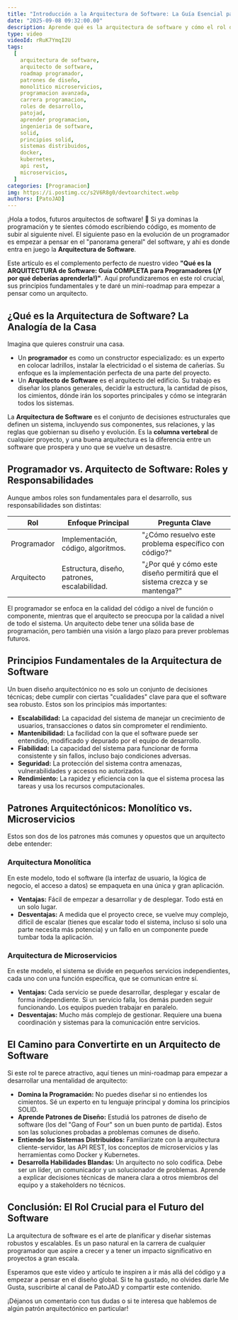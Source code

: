 ```yaml
---
title: "Introducción a la Arquitectura de Software: La Guía Esencial para Programadores"
date: "2025-09-08 09:32:00.00"
description: Aprende qué es la arquitectura de software y cómo el rol del Arquitecto de Software impacta en los proyectos. Conoce los principios clave, la diferencia entre monolito y microservicios, y un roadmap para empezar a crecer en tu carrera.
type: video
videoId: rRuK7YmqI2U
tags:
  [
    arquitectura de software,
    arquitecto de software,
    roadmap programador,
    patrones de diseño,
    monolitico microservicios,
    programacion avanzada,
    carrera programacion,
    roles de desarrollo,
    patojad,
    aprender programacion,
    ingenieria de software,
    solid,
    principios solid,
    sistemas distribuidos,
    docker,
    kubernetes,
    api rest,
    microservicios,
  ]
categories: [Programacion]
img: https://i.postimg.cc/s2V6R8g0/devtoarchitect.webp
authors: [PatoJAD]
---
```


¡Hola a todos, futuros arquitectos de software! 👋 Si ya dominas la programación y te sientes cómodo escribiendo código, es momento de subir al siguiente nivel. El siguiente paso en la evolución de un programador es empezar a pensar en el "panorama general" del software, y ahí es donde entra en juego la **Arquitectura de Software**.

Este artículo es el complemento perfecto de nuestro video **"Qué es la ARQUITECTURA de Software: Guía COMPLETA para Programadores (¡Y por qué deberías aprenderla!)"**. Aquí profundizaremos en este rol crucial, sus principios fundamentales y te daré un mini-roadmap para empezar a pensar como un arquitecto.

## ¿Qué es la Arquitectura de Software? La Analogía de la Casa

Imagina que quieres construir una casa.

- Un **programador** es como un constructor especializado: es un experto en colocar ladrillos, instalar la electricidad o el sistema de cañerías. Su enfoque es la implementación perfecta de una parte del proyecto.
- Un **Arquitecto de Software** es el arquitecto del edificio. Su trabajo es diseñar los planos generales, decidir la estructura, la cantidad de pisos, los cimientos, dónde irán los soportes principales y cómo se integrarán todos los sistemas.

La **Arquitectura de Software** es el conjunto de decisiones estructurales que definen un sistema, incluyendo sus componentes, sus relaciones, y las reglas que gobiernan su diseño y evolución. Es la **columna vertebral** de cualquier proyecto, y una buena arquitectura es la diferencia entre un software que prospera y uno que se vuelve un desastre.

## Programador vs. Arquitecto de Software: Roles y Responsabilidades

Aunque ambos roles son fundamentales para el desarrollo, sus responsabilidades son distintas:

| Rol         | Enfoque Principal                            | Pregunta Clave                                                               |
| ----------- | -------------------------------------------- | ---------------------------------------------------------------------------- |
| Programador | Implementación, código, algoritmos.          | "¿Cómo resuelvo este problema específico con código?"                        |
| Arquitecto  | Estructura, diseño, patrones, escalabilidad. | "¿Por qué y cómo este diseño permitirá que el sistema crezca y se mantenga?" |

El programador se enfoca en la calidad del código a nivel de función o componente, mientras que el arquitecto se preocupa por la calidad a nivel de todo el sistema. Un arquitecto debe tener una sólida base de programación, pero también una visión a largo plazo para prever problemas futuros.

## Principios Fundamentales de la Arquitectura de Software

Un buen diseño arquitectónico no es solo un conjunto de decisiones técnicas; debe cumplir con ciertas "cualidades" clave para que el software sea robusto. Estos son los principios más importantes:

- **Escalabilidad:** La capacidad del sistema de manejar un crecimiento de usuarios, transacciones o datos sin comprometer el rendimiento.
- **Mantenibilidad:** La facilidad con la que el software puede ser entendido, modificado y depurado por el equipo de desarrollo.
- **Fiabilidad:** La capacidad del sistema para funcionar de forma consistente y sin fallos, incluso bajo condiciones adversas.
- **Seguridad:** La protección del sistema contra amenazas, vulnerabilidades y accesos no autorizados.
- **Rendimiento:** La rapidez y eficiencia con la que el sistema procesa las tareas y usa los recursos computacionales.

## Patrones Arquitectónicos: Monolítico vs. Microservicios

Estos son dos de los patrones más comunes y opuestos que un arquitecto debe entender:

### Arquitectura Monolítica

En este modelo, todo el software (la interfaz de usuario, la lógica de negocio, el acceso a datos) se empaqueta en una única y gran aplicación.

- **Ventajas:** Fácil de empezar a desarrollar y de desplegar. Todo está en un solo lugar.
- **Desventajas:** A medida que el proyecto crece, se vuelve muy complejo, difícil de escalar (tienes que escalar todo el sistema, incluso si solo una parte necesita más potencia) y un fallo en un componente puede tumbar toda la aplicación.

### Arquitectura de Microservicios

En este modelo, el sistema se divide en pequeños servicios independientes, cada uno con una función específica, que se comunican entre sí.

- **Ventajas:** Cada servicio se puede desarrollar, desplegar y escalar de forma independiente. Si un servicio falla, los demás pueden seguir funcionando. Los equipos pueden trabajar en paralelo.
- **Desventajas:** Mucho más complejo de gestionar. Requiere una buena coordinación y sistemas para la comunicación entre servicios.

## El Camino para Convertirte en un Arquitecto de Software

Si este rol te parece atractivo, aquí tienes un mini-roadmap para empezar a desarrollar una mentalidad de arquitecto:

- **Domina la Programación:** No puedes diseñar si no entiendes los cimientos. Sé un experto en tu lenguaje principal y domina los principios SOLID.
- **Aprende Patrones de Diseño:** Estudiá los patrones de diseño de software (los del "Gang of Four" son un buen punto de partida). Estos son las soluciones probadas a problemas comunes de diseño.
- **Entiende los Sistemas Distribuidos:** Familiarízate con la arquitectura cliente-servidor, las API REST, los conceptos de microservicios y las herramientas como Docker y Kubernetes.
- **Desarrolla Habilidades Blandas:** Un arquitecto no solo codifica. Debe ser un líder, un comunicador y un solucionador de problemas. Aprende a explicar decisiones técnicas de manera clara a otros miembros del equipo y a stakeholders no técnicos.

## Conclusión: El Rol Crucial para el Futuro del Software

La arquitectura de software es el arte de planificar y diseñar sistemas robustos y escalables. Es un paso natural en la carrera de cualquier programador que aspire a crecer y a tener un impacto significativo en proyectos a gran escala.

Esperamos que este video y artículo te inspiren a ir más allá del código y a empezar a pensar en el diseño global. Si te ha gustado, no olvides darle Me Gusta, suscribirte al canal de PatoJAD y compartir este contenido.

¡Déjanos un comentario con tus dudas o si te interesa que hablemos de algún patrón arquitectónico en particular!
